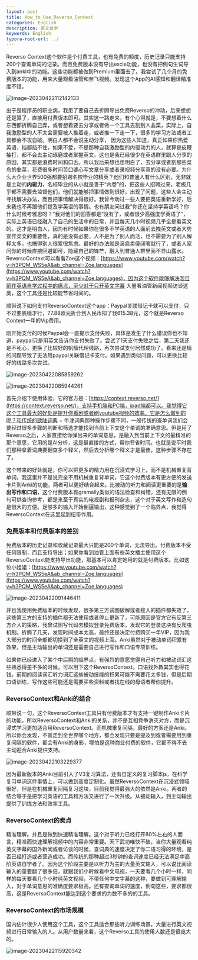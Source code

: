 ```yaml
---
layout: post
title: How_to_Use_Reverso_Context
categories: English
description: 英文自学
keywords: English
typora-root-url: ../
---
```


Reverso Context这个软件是个付费工具，也有免费的额度，历史记录只能支持200个查询单词的记录。而且免费版本没有导出excle功能，也没有把例句生词导入到anki中的功能。这些功能都被做到Premium里面去了。我尝试了几个月的免费版本的功能，用来大量观看油管和奈飞视频。发现这个App的AI感知和翻译精准度不错。

![image-20230422112142133](/images/posts/image-20230422112142133.png)

出于是程序员的职业病，我患了要自己去折腾导出免费Reverso的冲动，后来想想还是算了，直接用付费版本即可。其实这一路走来，有个心得就是，不要想着什么东西都折腾自己弄，或者想着要去分享或者做一个工具去割别人韭菜，实际上，自我激励型的人不太会需要被人推着走，或者推一下走一下，很多的学习方法或者工具都会不攻自破。明白人都不会说主动分享， 因为这些人知道，真正如果你热爱英语，挡都挡不住，如果不爱，不是那种自我激励型的内驱动力的人，就算是皮鞭抽打，都不会去主动琢磨或者掌握英文。这也是我已经很少在英语群里跟人分享的原因，其实都是浪费时间和口舌。所以我后来想也想明白了，去分享或者割那些菜鸟的韭菜，花费很多时间苦口婆心写文章分享或者录视频分享真的没有必要。为什么大企业世界500强都要招聘名校毕业的精英？他们和普通人有什么区别，无非就是主动的**内驱力**，名校毕业的从小就是善于“内卷”的，把这些人招聘过来，老板几乎都不需要去监督他们，他们就能够把事情做到很好，出现了问题，这些人会主动寻找解决办法，而且把事情解决得很好。我曾今劝过一些人要把英语重新学好，后来我也不再跟他们提及学英语的事情。也有朋友问过我"你还在坚持学英语吗？你什么时候考雅思呀？”我对他们的回答都是“没有了，或者很少高强度学英语了”，实际上英语已经融入了自己的生活中的日常，并且每天几小时视频几乎全是看英文的。这才是明白人，因为有时候如果你在很多不学英语的人面前去拽英文或者大势宣传英文的重要性，真的是没有必要，人不是为了别人而活，也不需要为了别人解释太多，也搞得别人很累很焦虑。最好的办法就是装疯卖傻闭嘴就行了，或者人家问你的时候直接回避即可，隐藏自己的锋芒，融入到普通人群里面不显山露水。ReversoContext可以看看Zoe这个视频：[https://www.youtube.com/watch?v=h3PQM_WS5eA&ab_channel=Zoe.languages](https://www.youtube.com/watch?v=h3PQM_WS5eA&ab_channel=Zoe.languages)，因为这个软件能够解决我目前在英语自学过程中的痛点，至少对于只开英文字幕 大量看油管新闻视频访谈这类，这个工具还是比较能节省时间的。

顺带说下如何支付ReversoContext这个app：Paypal关联借记卡就可以支付，只不过要帆樯才行，77.88欧元折合到人民币扣了我615.38元，这个就是Reverso Context一年的Vip费用。

刚开始支付的时候Paypal会一直提示支付失败，具体是发生了什么错误你也不知道，paypal只是用英文告诉你支付失败了。尝试了1天支付失败之后，第二天我还是不死心，更换了比较好的帆樯代理线路，再次尝试支付居然成功了。看来还是樯的问题导致了无法用paypal关联借记卡支付。如果遇到类似问题，可以更换比较好的线路多次尝试。

![image-20230422085859262](/images/posts/image-20230422085859262.png)

![image-20230422085944261](/images/posts/image-20230422085944261.png)

首先介绍下使用体验，它的官方是：[https://context.reverso.net/](https://context.reverso.net/)，支持手机端和PC端，ipad端都可以。我觉得它这个工具最大的好处是提升你看剧或者刷youtube视频的效率。它是怎么做到的呢？和传统的欧陆词典 + 牛津词典那种操作步骤不同，一般传统的查单词我们会要经过很多步骤的判断和筛选才能找到当前上下文这个单词的准确意思。但是用了Reverso之后，人家直接给你弹出来的单词意思，是融入到当前上下文的最精准的那个意思，它用的是AI分析，这是最直接的方式，帮你节省时间。也就是说平时我们那种拿着词典要翻查多个释义，然后去分析哪个释义才是最佳，这种步骤不存在了。

这个带来的好处就是，你可以把更多的精力用在沉浸式学习上，而不是机械重复背单词，我这里并不是说完全不用机械重复背单词，它这个付费版本有更方便的发送卡片到Anki的功能，两者可以更好结合起来。比被动的听力和阅读更重要的是**输出写作和口语**，这个付费版本有gramally类似的语法检查和纠错，还有无限的例句可供查询参考，都是来至于真实的电视剧和报刊杂志，这个对于英文写作和造句是很大的方便。足够多的输入开始倒逼输出，这种感觉到了一个临界点，我觉得ReversoContext在这里起到纽带作用。

### 免费版本和付费版本的差别

免费版本的历史记录和收藏记录最大只能是200个单词，无法导出。付费版本不受任何限制，而且支持导出；如果你看到油管上面有些英文播主使用这个ReversoContext能支持导出功能，那基本可以肯定她用的就是付费版本。比如这位小姐姐：[https://www.youtube.com/watch?v=h3PQM_WS5eA&ab_channel=Zoe.languages](https://www.youtube.com/watch?v=h3PQM_WS5eA&ab_channel=Zoe.languages)

![image-20230422091446411](/images/posts/image-20230422091446411.png)

并且我使用免费版本的时候发现，很多第三方试图破解或者接入的插件都失效了，这些第三方的支持的插件都无法使用或者停止更新了，可能原因是官方它有反第三方介入的策略，我曾试图写代码去模拟登录免费版本，发现它的登录这块有反爬虫机制。折腾了几天，发现时间成本太高，最终还是决定付费购买一年VIP，因为我大部分的时间全部都切换到了全英文的视频上面。Anki虽然对于被动单词积累有效果，但是主动输出的单词还是需要自己进行写作和口语专项训练。 

如果你已经进入了某个中后期的临界点，有强烈的意愿觉得自己听力和被动词汇这些熟悉得差不多的时候，可以用下这个ReversoContext。口语找外教其实也得花钱。前期的阅读词汇听力词汇这些被动技能的积累可能不需要花太多钱，但是后期口语训练，写作这些可能还是需要买些资料或者找在线的母语者帮你提升。

### ReversoContext和Anki的结合

顺带说一句，这个ReversoContext工具只有付费版本才有支持一键制作Anki卡片的功能，所以ReversoContext和Anki的关系，并不是互相竞争消灭对方，而是沉浸式学习更加适合用ReversoContext。而机械重复间隔，最好的方案还是Anki。所以你会发现，不管走到全世界哪个地方，都会发现只要是提及到或者需要用到重复间隔的软件，都会有Anki的身影，哪怕是这种商业付费的软件，它都不得不去主动迎合Anki提供支持。

![image-20230422103229377](/images/posts/image-20230422103229377.png)

因为最新版本的Anki目前引入了V3复习算法，还有自定义的复习脚本js，在科学复习单词这件事情上，可以做到高度定制化。虽然ReversoContext在沉浸式领域很好，但是在机械重复间隔复习这块，目前我觉得最强大的依然是Anki。两者的结合等于是把学习英语的工具和方法又进行了一次升级。从被动输入，到主动输出提供了训练方法和效率工具。

### ReversoContext的卖点

精准理解。并且是做到快速精准理解。这个对于听力已经打开80%左右的人而言，精准而快速理解视频中的内容非常重要。天下武功唯快不破，当你大量观看纯英文字幕的国外新闻或者访谈的时候，查词典的速度决定了你二语习得的环境，是否已经打造或者营造成功。而传统的那种超过3秒钟的查词速度已经无法满足中高阶英语自学者了。因为这个阶段主要是以听力为主的大量英文输入，可以说比阅读输入的量要翻了很多倍，就跟我们小时候看中文电视，一天要看几个小时一样，同样的每天要看几个小时纯英文视频，不带任何中文字幕的这种，要做到可理解输入，对于单词意思的准确度要求极高。还有查询单词的速度，例句这些，要求都很高，这是ReversoContext能达到这个要求的为数不多的的工具。

### ReversoContext的市场规模

国内估计很少人使用这个工具，这个工具适合那些听力训练场景。大量进行英文视频进行日常输入的人。从用户数量来看，这个Reverso工具的使用人数还是很庞大的。

![image-20230422115920342](/images/posts/image-20230422115920342.png)
